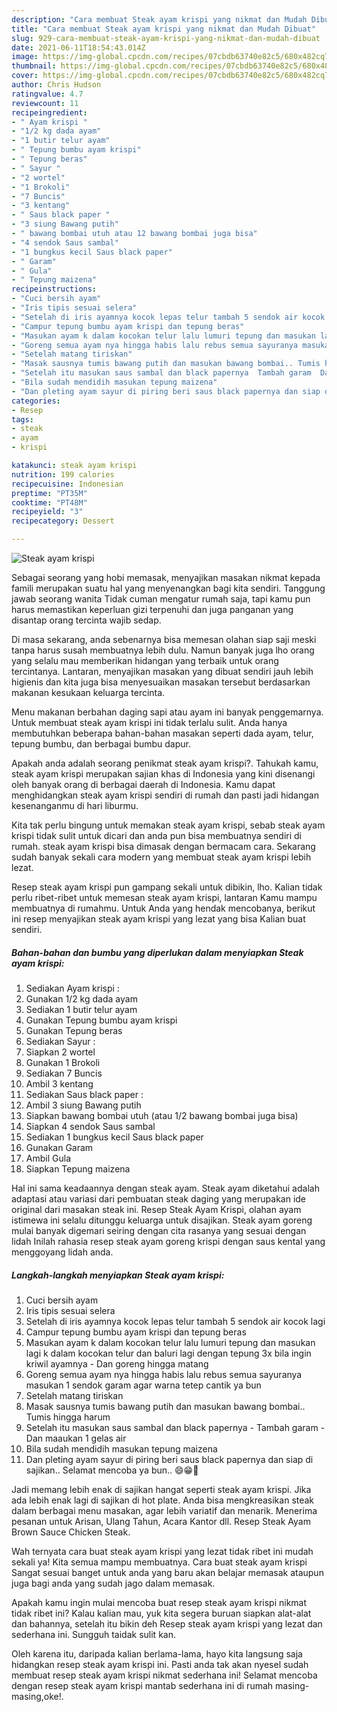 ```yaml
---
description: "Cara membuat Steak ayam krispi yang nikmat dan Mudah Dibuat"
title: "Cara membuat Steak ayam krispi yang nikmat dan Mudah Dibuat"
slug: 929-cara-membuat-steak-ayam-krispi-yang-nikmat-dan-mudah-dibuat
date: 2021-06-11T18:54:43.014Z
image: https://img-global.cpcdn.com/recipes/07cbdb63740e82c5/680x482cq70/steak-ayam-krispi-foto-resep-utama.jpg
thumbnail: https://img-global.cpcdn.com/recipes/07cbdb63740e82c5/680x482cq70/steak-ayam-krispi-foto-resep-utama.jpg
cover: https://img-global.cpcdn.com/recipes/07cbdb63740e82c5/680x482cq70/steak-ayam-krispi-foto-resep-utama.jpg
author: Chris Hudson
ratingvalue: 4.7
reviewcount: 11
recipeingredient:
- " Ayam krispi "
- "1/2 kg dada ayam"
- "1 butir telur ayam"
- " Tepung bumbu ayam krispi"
- " Tepung beras"
- " Sayur "
- "2 wortel"
- "1 Brokoli"
- "7 Buncis"
- "3 kentang"
- " Saus black paper "
- "3 siung Bawang putih"
- " bawang bombai utuh atau 12 bawang bombai juga bisa"
- "4 sendok Saus sambal"
- "1 bungkus kecil Saus black paper"
- " Garam"
- " Gula"
- " Tepung maizena"
recipeinstructions:
- "Cuci bersih ayam"
- "Iris tipis sesuai selera"
- "Setelah di iris ayamnya kocok lepas telur tambah 5 sendok air kocok lagi"
- "Campur tepung bumbu ayam krispi dan tepung beras"
- "Masukan ayam k dalam kocokan telur lalu lumuri tepung dan masukan lagi k dalam kocokan telur dan baluri lagi dengan tepung 3x bila ingin kriwil ayamnya  Dan goreng hingga matang"
- "Goreng semua ayam nya hingga habis lalu rebus semua sayuranya masukan 1 sendok garam agar warna tetep cantik ya bun"
- "Setelah matang tiriskan"
- "Masak sausnya tumis bawang putih dan masukan bawang bombai.. Tumis hingga harum"
- "Setelah itu masukan saus sambal dan black papernya  Tambah garam  Dan maaukan 1 gelas air"
- "Bila sudah mendidih masukan tepung maizena"
- "Dan pleting ayam sayur di piring beri saus black papernya dan siap di sajikan.. Selamat mencoba ya bun.. 😄😁🙏"
categories:
- Resep
tags:
- steak
- ayam
- krispi

katakunci: steak ayam krispi 
nutrition: 199 calories
recipecuisine: Indonesian
preptime: "PT35M"
cooktime: "PT48M"
recipeyield: "3"
recipecategory: Dessert

---
```



![Steak ayam krispi](https://img-global.cpcdn.com/recipes/07cbdb63740e82c5/680x482cq70/steak-ayam-krispi-foto-resep-utama.jpg)

Sebagai seorang yang hobi memasak, menyajikan masakan nikmat kepada famili merupakan suatu hal yang menyenangkan bagi kita sendiri. Tanggung jawab seorang  wanita Tidak cuman mengatur rumah saja, tapi kamu pun harus memastikan keperluan gizi terpenuhi dan juga panganan yang disantap orang tercinta wajib sedap.

Di masa  sekarang, anda sebenarnya bisa memesan olahan siap saji meski tanpa harus susah membuatnya lebih dulu. Namun banyak juga lho orang yang selalu mau memberikan hidangan yang terbaik untuk orang tercintanya. Lantaran, menyajikan masakan yang dibuat sendiri jauh lebih higienis dan kita juga bisa menyesuaikan masakan tersebut berdasarkan makanan kesukaan keluarga tercinta. 

Menu makanan berbahan daging sapi atau ayam ini banyak penggemarnya. Untuk membuat steak ayam krispi ini tidak terlalu sulit. Anda hanya membutuhkan beberapa bahan-bahan masakan seperti dada ayam, telur, tepung bumbu, dan berbagai bumbu dapur.

Apakah anda adalah seorang penikmat steak ayam krispi?. Tahukah kamu, steak ayam krispi merupakan sajian khas di Indonesia yang kini disenangi oleh banyak orang di berbagai daerah di Indonesia. Kamu dapat menghidangkan steak ayam krispi sendiri di rumah dan pasti jadi hidangan kesenanganmu di hari liburmu.

Kita tak perlu bingung untuk memakan steak ayam krispi, sebab steak ayam krispi tidak sulit untuk dicari dan anda pun bisa membuatnya sendiri di rumah. steak ayam krispi bisa dimasak dengan bermacam cara. Sekarang sudah banyak sekali cara modern yang membuat steak ayam krispi lebih lezat.

Resep steak ayam krispi pun gampang sekali untuk dibikin, lho. Kalian tidak perlu ribet-ribet untuk memesan steak ayam krispi, lantaran Kamu mampu membuatnya di rumahmu. Untuk Anda yang hendak mencobanya, berikut ini resep menyajikan steak ayam krispi yang lezat yang bisa Kalian buat sendiri.

<!--inarticleads1-->

##### Bahan-bahan dan bumbu yang diperlukan dalam menyiapkan Steak ayam krispi:

1. Sediakan  Ayam krispi :
1. Gunakan 1/2 kg dada ayam
1. Sediakan 1 butir telur ayam
1. Gunakan  Tepung bumbu ayam krispi
1. Gunakan  Tepung beras
1. Sediakan  Sayur :
1. Siapkan 2 wortel
1. Gunakan 1 Brokoli
1. Sediakan 7 Buncis
1. Ambil 3 kentang
1. Sediakan  Saus black paper :
1. Ambil 3 siung Bawang putih
1. Siapkan  bawang bombai utuh (atau 1/2 bawang bombai juga bisa)
1. Siapkan 4 sendok Saus sambal
1. Sediakan 1 bungkus kecil Saus black paper
1. Gunakan  Garam
1. Ambil  Gula
1. Siapkan  Tepung maizena


Hal ini sama keadaannya dengan steak ayam. Steak ayam diketahui adalah adaptasi atau variasi dari pembuatan steak daging yang merupakan ide original dari masakan steak ini. Resep Steak Ayam Krispi, olahan ayam istimewa ini selalu ditunggu keluarga untuk disajikan. Steak ayam goreng mulai banyak digemari seiring dengan cita rasanya yang sesuai dengan lidah Inilah rahasia resep steak ayam goreng krispi dengan saus kental yang menggoyang lidah anda. 

<!--inarticleads2-->

##### Langkah-langkah menyiapkan Steak ayam krispi:

1. Cuci bersih ayam
1. Iris tipis sesuai selera
1. Setelah di iris ayamnya kocok lepas telur tambah 5 sendok air kocok lagi
1. Campur tepung bumbu ayam krispi dan tepung beras
1. Masukan ayam k dalam kocokan telur lalu lumuri tepung dan masukan lagi k dalam kocokan telur dan baluri lagi dengan tepung 3x bila ingin kriwil ayamnya  - Dan goreng hingga matang
1. Goreng semua ayam nya hingga habis lalu rebus semua sayuranya masukan 1 sendok garam agar warna tetep cantik ya bun
1. Setelah matang tiriskan
1. Masak sausnya tumis bawang putih dan masukan bawang bombai.. Tumis hingga harum
1. Setelah itu masukan saus sambal dan black papernya  - Tambah garam  - Dan maaukan 1 gelas air
1. Bila sudah mendidih masukan tepung maizena
1. Dan pleting ayam sayur di piring beri saus black papernya dan siap di sajikan.. Selamat mencoba ya bun.. 😄😁🙏


Jadi memang lebih enak di sajikan hangat seperti steak ayam krispi. Jika ada lebih enak lagi di sajikan di hot plate. Anda bisa mengkreasikan steak dalam berbagai menu masakan, agar lebih variatif dan menarik. Menerima pesanan untuk Arisan, Ulang Tahun, Acara Kantor dll. Resep Steak Ayam Brown Sauce Chicken Steak. 

Wah ternyata cara buat steak ayam krispi yang lezat tidak ribet ini mudah sekali ya! Kita semua mampu membuatnya. Cara buat steak ayam krispi Sangat sesuai banget untuk anda yang baru akan belajar memasak ataupun juga bagi anda yang sudah jago dalam memasak.

Apakah kamu ingin mulai mencoba buat resep steak ayam krispi nikmat tidak ribet ini? Kalau kalian mau, yuk kita segera buruan siapkan alat-alat dan bahannya, setelah itu bikin deh Resep steak ayam krispi yang lezat dan sederhana ini. Sungguh taidak sulit kan. 

Oleh karena itu, daripada kalian berlama-lama, hayo kita langsung saja hidangkan resep steak ayam krispi ini. Pasti anda tak akan nyesel sudah membuat resep steak ayam krispi nikmat sederhana ini! Selamat mencoba dengan resep steak ayam krispi mantab sederhana ini di rumah masing-masing,oke!.

